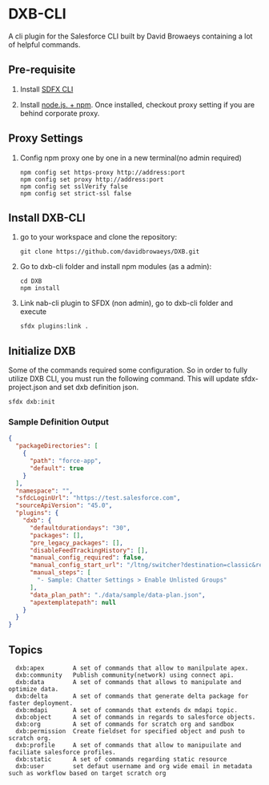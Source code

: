 # DXB-CLI

A cli plugin for the Salesforce CLI built by David Browaeys containing a lot of helpful commands. 

## Pre-requisite
1. Install [SDFX CLI](https://developer.salesforce.com/tools/sfdxcli) 

2. Install [node.js. + npm](https://nodejs.org/en/). 
Once installed, checkout proxy setting if you are behind corporate proxy.

## Proxy Settings

1. Config npm proxy one by one in a new terminal(no admin required)

    ```shell
    npm config set https-proxy http://address:port
    npm config set proxy http://address:port
    npm config set sslVerify false
    npm config set strict-ssl false
    ```

## Install DXB-CLI

1. go to your workspace and clone the repository:

    ```shell
    git clone https://github.com/davidbrowaeys/DXB.git
    ``` 

2. Go to dxb-cli folder and install npm modules (as a admin): 

    ```shell
    cd DXB
    npm install
    ```

3. Link nab-cli plugin to SFDX (non admin), go to dxb-cli folder and execute

    ```shell
    sfdx plugins:link .
    ```

## Initialize DXB
Some of the commands required some configuration. So in order to fully utilize DXB CLI, you must run the following command. This will update sfdx-project.json and set dxb definition json.
```shell
sfdx dxb:init
``` 
### Sample Definition Output
```json
{
  "packageDirectories": [
    {
      "path": "force-app",
      "default": true
    }
  ],
  "namespace": "",
  "sfdcLoginUrl": "https://test.salesforce.com",
  "sourceApiVersion": "45.0",
  "plugins": {
    "dxb": {
      "defaultdurationdays": "30",
      "packages": [],
      "pre_legacy_packages": [],
      "disableFeedTrackingHistory": [],
      "manual_config_required": false,
      "manual_config_start_url": "/ltng/switcher?destination=classic&referrer=%2Flightning%2Fsetup%2FSetupOneHome%2Fhome",
      "manual_steps": [
        "- Sample: Chatter Settings > Enable Unlisted Groups"
      ],
      "data_plan_path": "./data/sample/data-plan.json",
      "apextemplatepath": null
    }
  }
}
```

## Topics
```
  dxb:apex        A set of commands that allow to manilpulate apex.
  dxb:community   Publish community(network) using connect api.
  dxb:data        A set of commands that allows to manipulate and optimize data.
  dxb:delta       A set of commands that generate delta package for faster deployment.
  dxb:mdapi       A set of commands that extends dx mdapi topic.
  dxb:object      A set of commands in regards to salesforce objects.
  dxb:org         A set of commands for scratch org and sandbox
  dxb:permission  Create fieldset for specified object and push to scratch org.
  dxb:profile     A set of commands that allow to manipuilate and faciliate salesforce profiles.
  dxb:static      A set of commands regarding static resource
  dxb:user        set defaut username and org wide email in metadata such as workflow based on target scratch org
```
